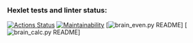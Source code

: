 ### Hexlet tests and linter status:
[![Actions Status](https://github.com/FillEvans/python-project-49/workflows/hexlet-check/badge.svg)](https://github.com/FillEvans/python-project-49/actions)
[![Maintainability](https://api.codeclimate.com/v1/badges/fe0ecd00b775309f6b76/maintainability)](https://codeclimate.com/github/FillEvans/python-project-49/maintainability)
[![brain_even.py README](https://asciinema.org/a/FSG0qqtTbeZyXlRrs2nYRn3Mq)]
[![brain_calc.py README](https://asciinema.org/a/YncF11rQ1YS5O7IylhRe3VMMu)]